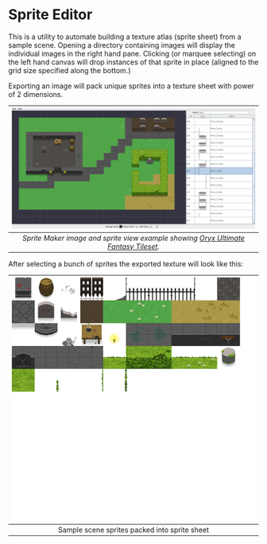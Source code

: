 Sprite Editor
=============

This is a utility to automate building a texture atlas (sprite sheet) from a
sample scene. Opening a directory containing images will display the individual
images in the right hand pane. Clicking (or marquee selecting) on the left
hand canvas will drop instances of that sprite in place (aligned to the grid
size specified along the bottom.)

Exporting an image will pack unique sprites into a texture sheet with power
of 2 dimensions.

| ![Sprite Editor Screenshot](doc/sprite_editor.png "Sprite Maker image and sprite views using Oryx Ultimate Fantasy Tileset") |
|:--:|
| *Sprite Maker image and sprite view example showing [Oryx Ultimate Fantasy Tileset](https://www.oryxdesignlab.com/ultimatefantasy/).* |

After selecting a bunch of sprites the exported texture will look like this:

| ![Result texture](doc/oryx_sample.png "Resulting sprite sheet") |
|:--:|
| Sample scene sprites packed into sprite sheet |

